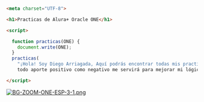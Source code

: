 ```html

<meta charset="UTF-8">

<h1>Practicas de Alura+ Oracle ONE</h1>

<script>

  function practicas(ONE) {
    document.write(ONE);
  }
  practicas(
    "¡Hola! Soy Diego Arriagada, Aquí podrás encontrar todas mis practicas del bootcamp ONE de AluraLatam+Oracle,
    todo aporte positivo como negativo me servirá para mejorar mi lógica de programación.");

</script>
```
[![BG-ZOOM-ONE-ESP-3-1.png](https://i.postimg.cc/VLPy3mR8/BG-ZOOM-ONE-ESP-3-1.png)](https://postimg.cc/qgwZKfSb)
